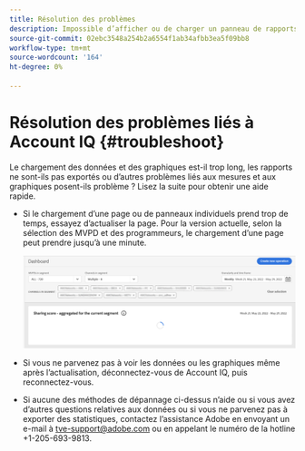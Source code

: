 ```yaml
---
title: Résolution des problèmes
description: Impossible d’afficher ou de charger un panneau de rapports ? Ou ne pas pouvoir exporter un rapport ? Découvrez comment résoudre les problèmes courants du produit.
source-git-commit: 02ebc3548a254b2a6554f1ab34afbb3ea5f09bb8
workflow-type: tm+mt
source-wordcount: '164'
ht-degree: 0%

---
```


# Résolution des problèmes liés à Account IQ {#troubleshoot}

Le chargement des données et des graphiques est-il trop long, les rapports ne sont-ils pas exportés ou d’autres problèmes liés aux mesures et aux graphiques posent-ils problème ? Lisez la suite pour obtenir une aide rapide.

* Si le chargement d’une page ou de panneaux individuels prend trop de temps, essayez d’actualiser la page. Pour la version actuelle, selon la sélection des MVPD et des programmeurs, le chargement d’une page peut prendre jusqu’à une minute.

  ![](assets/troubleshoot.png)

* Si vous ne parvenez pas à voir les données ou les graphiques même après l’actualisation, déconnectez-vous de Account IQ, puis reconnectez-vous.

* Si aucune des méthodes de dépannage ci-dessus n’aide ou si vous avez d’autres questions relatives aux données ou si vous ne parvenez pas à exporter des statistiques, contactez l’assistance Adobe en envoyant un e-mail à tve-support@adobe.com ou en appelant le numéro de la hotline +1-205-693-9813.
